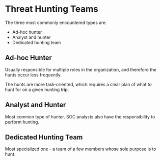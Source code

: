 # Threat Hunting Teams

The three most commonly encountered types are:
- Ad-hoc hunter
- Analyst and hunter
- Dedicated hunting team

## Ad-hoc Hunter
Usually responsible for multiple roles in the organization, and therefore the hunts occur less frequently. 

The hunts are more task-oriented, which requires a clear plan of what to hunt for on a given hunting trip. 

## Analyst and Hunter
Most common type of hunter. SOC analysts also have the responsibility to perform hunting. 

## Dedicated Hunting Team
Most specialized one - a team of a few members whose sole purpose is to hunt. 